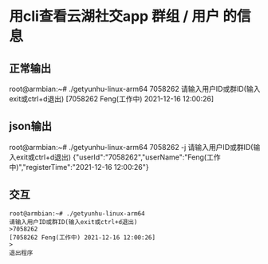 # 用cli查看云湖社交app 群组 / 用户 的信息

## 正常输出
root@armbian:~# ./getyunhu-linux-arm64 7058262
请输入用户ID或群ID(输入exit或ctrl+d退出)
[7058262 Feng(工作中) 2021-12-16 12:00:26]

## json输出
root@armbian:~# ./getyunhu-linux-arm64 7058262 -j
请输入用户ID或群ID(输入exit或ctrl+d退出)
{"userId":"7058262","userName":"Feng(工作中)","registerTime":"2021-12-16 12:00:26"}

## 交互
```
root@armbian:~# ./getyunhu-linux-arm64
请输入用户ID或群ID(输入exit或ctrl+d退出)
>7058262
[7058262 Feng(工作中) 2021-12-16 12:00:26]
>
退出程序
```

